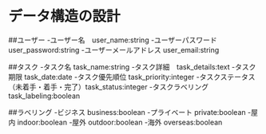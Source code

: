 # データ構造の設計

##ユーザー
 -ユーザー名　user_name:string
 -ユーザーパスワード user_password:string
 -ユーザーメールアドレス user_email:string

##タスク
 -タスク名 task_name:string
 -タスク詳細　task_details:text
 -タスク期限 task_date:date
 -タスク優先順位 task_priority:integer
 -タスクステータス（未着手・着手・完了）task_status:integer
 -タスクラベリング task_labeling:boolean

##ラベリング
 -ビジネス business:boolean
 -プライベート private:boolean
 -屋内 indoor:boolean
 -屋外 outdoor:boolean
 -海外 overseas:boolean
